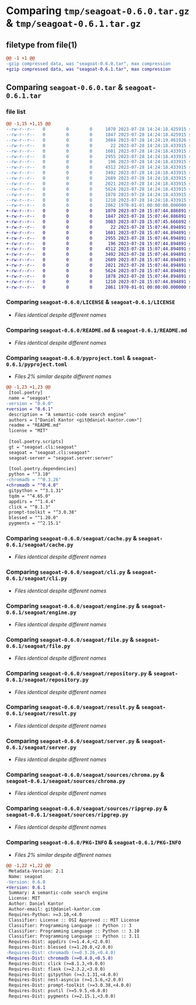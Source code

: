 # Comparing `tmp/seagoat-0.6.0.tar.gz` & `tmp/seagoat-0.6.1.tar.gz`

## filetype from file(1)

```diff
@@ -1 +1 @@
-gzip compressed data, was "seagoat-0.6.0.tar", max compression
+gzip compressed data, was "seagoat-0.6.1.tar", max compression
```

## Comparing `seagoat-0.6.0.tar` & `seagoat-0.6.1.tar`

### file list

```diff
@@ -1,15 +1,15 @@
--rw-r--r--   0        0        0     1070 2023-07-28 14:24:18.425915 seagoat-0.6.0/LICENSE
--rw-r--r--   0        0        0     1847 2023-07-28 14:24:18.425915 seagoat-0.6.0/README.md
--rw-r--r--   0        0        0     3084 2023-07-28 14:24:19.461926 seagoat-0.6.0/pyproject.toml
--rw-r--r--   0        0        0       22 2023-07-28 14:24:18.433915 seagoat-0.6.0/seagoat/__init__.py
--rw-r--r--   0        0        0     1601 2023-07-28 14:24:18.433915 seagoat-0.6.0/seagoat/cache.py
--rw-r--r--   0        0        0     2955 2023-07-28 14:24:18.433915 seagoat-0.6.0/seagoat/cli.py
--rw-r--r--   0        0        0      196 2023-07-28 14:24:18.433915 seagoat-0.6.0/seagoat/common.py
--rw-r--r--   0        0        0     4512 2023-07-28 14:24:18.433915 seagoat-0.6.0/seagoat/engine.py
--rw-r--r--   0        0        0     3492 2023-07-28 14:24:18.433915 seagoat-0.6.0/seagoat/file.py
--rw-r--r--   0        0        0     2689 2023-07-28 14:24:18.433915 seagoat-0.6.0/seagoat/repository.py
--rw-r--r--   0        0        0     2021 2023-07-28 14:24:18.433915 seagoat-0.6.0/seagoat/result.py
--rw-r--r--   0        0        0     5624 2023-07-28 14:24:18.433915 seagoat-0.6.0/seagoat/server.py
--rw-r--r--   0        0        0     1878 2023-07-28 14:24:18.433915 seagoat-0.6.0/seagoat/sources/chroma.py
--rw-r--r--   0        0        0     1210 2023-07-28 14:24:18.433915 seagoat-0.6.0/seagoat/sources/ripgrep.py
--rw-r--r--   0        0        0     2862 1970-01-01 00:00:00.000000 seagoat-0.6.0/PKG-INFO
+-rw-r--r--   0        0        0     1070 2023-07-28 15:07:44.886891 seagoat-0.6.1/LICENSE
+-rw-r--r--   0        0        0     1847 2023-07-28 15:07:44.886891 seagoat-0.6.1/README.md
+-rw-r--r--   0        0        0     3083 2023-07-28 15:07:45.666892 seagoat-0.6.1/pyproject.toml
+-rw-r--r--   0        0        0       22 2023-07-28 15:07:44.894891 seagoat-0.6.1/seagoat/__init__.py
+-rw-r--r--   0        0        0     1601 2023-07-28 15:07:44.894891 seagoat-0.6.1/seagoat/cache.py
+-rw-r--r--   0        0        0     2955 2023-07-28 15:07:44.894891 seagoat-0.6.1/seagoat/cli.py
+-rw-r--r--   0        0        0      196 2023-07-28 15:07:44.894891 seagoat-0.6.1/seagoat/common.py
+-rw-r--r--   0        0        0     4512 2023-07-28 15:07:44.894891 seagoat-0.6.1/seagoat/engine.py
+-rw-r--r--   0        0        0     3492 2023-07-28 15:07:44.894891 seagoat-0.6.1/seagoat/file.py
+-rw-r--r--   0        0        0     2689 2023-07-28 15:07:44.894891 seagoat-0.6.1/seagoat/repository.py
+-rw-r--r--   0        0        0     2021 2023-07-28 15:07:44.894891 seagoat-0.6.1/seagoat/result.py
+-rw-r--r--   0        0        0     5624 2023-07-28 15:07:44.894891 seagoat-0.6.1/seagoat/server.py
+-rw-r--r--   0        0        0     1878 2023-07-28 15:07:44.894891 seagoat-0.6.1/seagoat/sources/chroma.py
+-rw-r--r--   0        0        0     1210 2023-07-28 15:07:44.894891 seagoat-0.6.1/seagoat/sources/ripgrep.py
+-rw-r--r--   0        0        0     2861 1970-01-01 00:00:00.000000 seagoat-0.6.1/PKG-INFO
```

### Comparing `seagoat-0.6.0/LICENSE` & `seagoat-0.6.1/LICENSE`

 * *Files identical despite different names*

### Comparing `seagoat-0.6.0/README.md` & `seagoat-0.6.1/README.md`

 * *Files identical despite different names*

### Comparing `seagoat-0.6.0/pyproject.toml` & `seagoat-0.6.1/pyproject.toml`

 * *Files 2% similar despite different names*

```diff
@@ -1,23 +1,23 @@
 [tool.poetry]
 name = "seagoat"
-version = "0.6.0"
+version = "0.6.1"
 description = "A semantic-code search engine"
 authors = ["Daniel Kantor <git@daniel-kantor.com>"]
 readme = "README.md"
 license = "MIT"
 
 [tool.poetry.scripts]
 gt = "seagoat.cli:seagoat"
 seagoat = "seagoat.cli:seagoat"
 seagoat-server = "seagoat.server:server"
 
 [tool.poetry.dependencies]
 python = "^3.10"
-chromadb = "^0.3.26"
+chromadb = "^0.4.0"
 gitpython = "^3.1.31"
 tqdm = "^4.65.0"
 appdirs = "^1.4.4"
 click = "^8.1.3"
 prompt-toolkit = "^3.0.38"
 blessed = "^1.20.0"
 pygments = "^2.15.1"
```

### Comparing `seagoat-0.6.0/seagoat/cache.py` & `seagoat-0.6.1/seagoat/cache.py`

 * *Files identical despite different names*

### Comparing `seagoat-0.6.0/seagoat/cli.py` & `seagoat-0.6.1/seagoat/cli.py`

 * *Files identical despite different names*

### Comparing `seagoat-0.6.0/seagoat/engine.py` & `seagoat-0.6.1/seagoat/engine.py`

 * *Files identical despite different names*

### Comparing `seagoat-0.6.0/seagoat/file.py` & `seagoat-0.6.1/seagoat/file.py`

 * *Files identical despite different names*

### Comparing `seagoat-0.6.0/seagoat/repository.py` & `seagoat-0.6.1/seagoat/repository.py`

 * *Files identical despite different names*

### Comparing `seagoat-0.6.0/seagoat/result.py` & `seagoat-0.6.1/seagoat/result.py`

 * *Files identical despite different names*

### Comparing `seagoat-0.6.0/seagoat/server.py` & `seagoat-0.6.1/seagoat/server.py`

 * *Files identical despite different names*

### Comparing `seagoat-0.6.0/seagoat/sources/chroma.py` & `seagoat-0.6.1/seagoat/sources/chroma.py`

 * *Files identical despite different names*

### Comparing `seagoat-0.6.0/seagoat/sources/ripgrep.py` & `seagoat-0.6.1/seagoat/sources/ripgrep.py`

 * *Files identical despite different names*

### Comparing `seagoat-0.6.0/PKG-INFO` & `seagoat-0.6.1/PKG-INFO`

 * *Files 2% similar despite different names*

```diff
@@ -1,22 +1,22 @@
 Metadata-Version: 2.1
 Name: seagoat
-Version: 0.6.0
+Version: 0.6.1
 Summary: A semantic-code search engine
 License: MIT
 Author: Daniel Kantor
 Author-email: git@daniel-kantor.com
 Requires-Python: >=3.10,<4.0
 Classifier: License :: OSI Approved :: MIT License
 Classifier: Programming Language :: Python :: 3
 Classifier: Programming Language :: Python :: 3.10
 Classifier: Programming Language :: Python :: 3.11
 Requires-Dist: appdirs (>=1.4.4,<2.0.0)
 Requires-Dist: blessed (>=1.20.0,<2.0.0)
-Requires-Dist: chromadb (>=0.3.26,<0.4.0)
+Requires-Dist: chromadb (>=0.4.0,<0.5.0)
 Requires-Dist: click (>=8.1.3,<9.0.0)
 Requires-Dist: flask (>=2.3.2,<3.0.0)
 Requires-Dist: gitpython (>=3.1.31,<4.0.0)
 Requires-Dist: nest-asyncio (>=1.5.6,<2.0.0)
 Requires-Dist: prompt-toolkit (>=3.0.38,<4.0.0)
 Requires-Dist: psutil (>=5.9.5,<6.0.0)
 Requires-Dist: pygments (>=2.15.1,<3.0.0)
```

